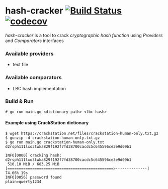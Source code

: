 # hash-cracker [![Build Status](https://travis-ci.org/jclebreton/hash-cracker.svg?branch=master)](https://travis-ci.org/jclebreton/hash-cracker) [![codecov](https://codecov.io/gh/jclebreton/hash-cracker/branch/master/graph/badge.svg)](https://codecov.io/gh/jclebreton/hash-cracker)

*hash-cracker*  is a tool to crack *cryptographic hash function* using *Providers* and *Comparators* interfaces

### Available providers

- text file

### Available comparators

- LBC hash implementation

### Build & Run

```
# go run main.go <dictionary-path> <lbc-hash>
```

#### Example using CrackStation dictionary

```
$ wget https://crackstation.net/files/crackstation-human-only.txt.gz
$ gunzip -d crackstation-human-only.txt.gz
$ go run main.go crackstation-human-only.txt d2rsph111lxo3twka829f192f7fd38700cacdc5c645596ce3e9d09b1

INFO[0000] cracking hash: d2rsph111lxo3twka829f192f7fd38700cacdc5c645596ce3e9d09b1 
 510.10 MiB / 683.25 MiB [===============================================>--------------]  74.66% 19s
INFO[0056] password found                                plain=qwerty1234
```
